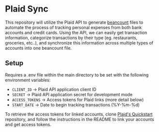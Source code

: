 # Plaid Sync
This repository will utilize the Plaid API to generate [beancount](https://github.com/beancount/beancount) files to automate the process of tracking personal expenses from both bank accounts and credit cards. Using the API, we can easily get transaction information, categorize transactions by their type (eg. restaurants, groceries, etc..), and synchronize this information across multiple types of accounts into one beancount file.

## Setup
Requires a .env file within the main directory to be set with the following environment variables:
* `CLIENT_ID` -> Plaid API application client ID
* `SECRET` -> Plaid API application secret for development mode
* `ACCESS_TOKENS` -> Access tokens for Plaid links (more detail below)
* `START_DATE` -> Date to begin tracking transactions (%Y-%m-%d)

To retrieve the access tokens for linked accounts, clone [Plaid's Quickstart](https://github.com/plaid/quickstart) repository, and follow the instructions in the README to link your accounts and get access tokens.

